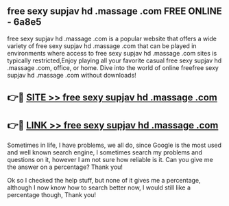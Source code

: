 ## free sexy supjav hd .massage .com FREE ONLINE - 6a8e5

free sexy supjav hd .massage .com is a popular website that offers a wide variety of free sexy supjav hd .massage .com that can be played in environments where access to free sexy supjav hd .massage .com sites is typically restricted,Enjoy playing all your favorite casual free sexy supjav hd .massage .com, office, or home. Dive into the world of online freefree sexy supjav hd .massage .com without downloads!

## 👉🔴 [SITE >> free sexy supjav hd .massage .com](http://news.freeplayer.one?title=free_sexy_supjav_hd_.massage_.com&ref=FRRE)

## 👉🔴 [LINK >> free sexy supjav hd .massage .com](http://news.freeplayer.one?title=free_sexy_supjav_hd_.massage_.com&ref=FREE)

Sometimes in life, I have problems, we all do, since Google is the most used and well known search engine, I sometimes search my problems and questions on it, however I am not sure how reliable is it. Can you give me the answer on a percentage? Thank you!

Ok so I checked the help stuff, but none of it gives me a percentage, although I now know how to search better now, I would still like a percentage though, Thank you!